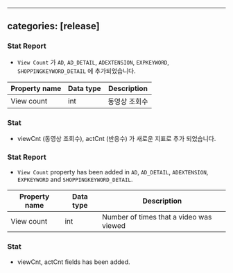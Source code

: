 
---
categories: [release]
---
### Stat Report
 * `View Count` 가 `AD`, `AD_DETAIL`, `ADEXTENSION`, `EXPKEYWORD`, `SHOPPINGKEYWORD_DETAIL` 에 추가되었습니다.

Property name|Data type|Description
---|---|---
View count | int | 동영상 조회수

### Stat
 * viewCnt (동영상 조회수), actCnt (반응수) 가 새로운 지표로 추가 되었습니다.
 
 
### Stat Report
 * `View Count` property has been added in `AD`, `AD_DETAIL`, `ADEXTENSION`, `EXPKEYWORD` and `SHOPPINGKEYWORD_DETAIL`.

Property name|Data type|Description
---|---|---
View count | int | Number of times that a video was viewed

### Stat
 * viewCnt, actCnt fields has been added.
